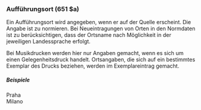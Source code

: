 ### Aufführungsort (651 $a)

Ein Aufführungsort wird angegeben, wenn er auf der Quelle erscheint. Die Angabe ist zu normieren. Bei Neueintragungen von Orten in den Normdaten ist zu berücksichtigen, dass der Ortsname nach Möglichkeit in der jeweiligen Landessprache erfolgt.

Bei Musikdrucken werden hier nur Angaben gemacht, wenn es sich um einen Gelegenheitsdruck handelt. Ortsangaben, die sich auf ein bestimmtes Exemplar des Drucks beziehen, werden im Exemplareintrag gemacht.

##### Beispiele  
Praha  
Milano